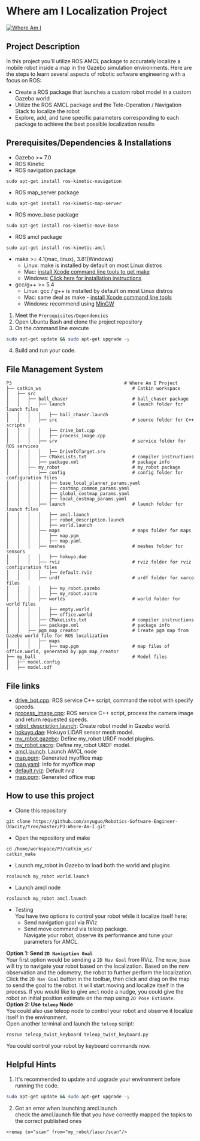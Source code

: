 <h1>Where am I Localization Project</h1>

[![Where Am I](https://img.youtube.com/vi/xUPgfLjdBHI/0.jpg)](https://www.youtube.com/watch?v=xUPgfLjdBHI)
## Project Description 
In this project you'll utilize ROS AMCL package to accurately localize a mobile robot inside a map in the Gazebo simulation environments. Here are the steps to learn several aspects of robotic software engineering with a focus on ROS:  
* Create a ROS package that launches a custom robot model in a custom Gazebo world  
* Utilize the ROS AMCL package and the Tele-Operation / Navigation Stack to localize the robot  
* Explore, add, and tune specific parameters corresponding to each package to achieve the best possible localization results
  
## Prerequisites/Dependencies & Installations 
* Gazebo >= 7.0  
* ROS Kinetic  
* ROS navigation package  
```
sudo apt-get install ros-kinetic-navigation
```
* ROS map_server package  
```
sudo apt-get install ros-kinetic-map-server
```
* ROS move_base package  
```
sudo apt-get install ros-kinetic-move-base
```
* ROS amcl package  
```
sudo apt-get install ros-kinetic-amcl
```
* make >= 4.1(mac, linux), 3.81(Windows)
  * Linux: make is installed by default on most Linux distros
  * Mac: [install Xcode command line tools to get make](https://developer.apple.com/xcode/features/)
  * Windows: [Click here for installation instructions](http://gnuwin32.sourceforge.net/packages/make.htm)
* gcc/g++ >= 5.4
  * Linux: gcc / g++ is installed by default on most Linux distros
  * Mac: same deal as make - [install Xcode command line tools](https://developer.apple.com/xcode/features/)
  * Windows: recommend using [MinGW](http://www.mingw.org/)
    
1. Meet the `Prerequisites/Dependencies`  
2. Open Ubuntu Bash and clone the project repository  
3. On the command line execute  
```bash
sudo apt-get update && sudo apt-get upgrade -y
```
4. Build and run your code.  
## File Management System    
```
P3                                          # Where Am I Project
├── catkin_ws                                  # Catkin workspace
│   ├── src
│   │   ├── ball_chaser                        # ball_chaser package        
│   │   │   ├── launch                         # launch folder for launch files
│   │   │   │   ├── ball_chaser.launch
│   │   │   ├── src                            # source folder for C++ scripts
│   │   │   │   ├── drive_bot.cpp
│   │   │   │   ├── process_image.cpp
│   │   │   ├── srv                            # service folder for ROS services
│   │   │   │   ├── DriveToTarget.srv
│   │   │   ├── CMakeLists.txt                 # compiler instructions
│   │   │   ├── package.xml                    # package info
│   │   ├── my_robot                           # my_robot package        
│   │   │   ├── config                         # config folder for configuration files   
│   │   │   │   ├── base_local_planner_params.yaml
│   │   │   │   ├── costmap_common_params.yaml
│   │   │   │   ├── global_costmap_params.yaml
│   │   │   │   ├── local_costmap_params.yaml
│   │   │   ├── launch                         # launch folder for launch files   
│   │   │   │   ├── amcl.launch
│   │   │   │   ├── robot_description.launch
│   │   │   │   ├── world.launch
│   │   │   ├── maps                           # maps folder for maps
│   │   │   │   ├── map.pgm
│   │   │   │   ├── map.yaml
│   │   │   ├── meshes                         # meshes folder for sensors
│   │   │   │   ├── hokuyo.dae
│   │   │   ├── rviz                           # rviz folder for rviz configuration files
│   │   │   │   ├── default.rviz
│   │   │   ├── urdf                           # urdf folder for xarco files
│   │   │   │   ├── my_robot.gazebo
│   │   │   │   ├── my_robot.xacro
│   │   │   ├── worlds                         # world folder for world files
│   │   │   │   ├── empty.world
│   │   │   │   ├── office.world
│   │   │   ├── CMakeLists.txt                 # compiler instructions
│   │   │   ├── package.xml                    # package info
│   │   ├── pgm_map_creator                    # Create pgm map from Gazebo world file for ROS localization
│   │   │   ├── maps
│   │   │   │   ├── map.pgm                    # map files of office.world, generated by pgm_map_creator
├── my_ball                                    # Model files 
│   ├── model.config
│   ├── model.sdf
```

## File links
- [drive_bot.cpp](/P3/catkin_ws/src/ball_chaser/src/drive_bot.cpp): ROS service C++ script, command the robot with specify speeds.  
- [process_image.cpp](/P3/catkin_ws/src/ball_chaser/src/process_image.cpp): ROS service C++ script, process the camera image and return requested speeds.   
- [robot_description.launch](/P3/catkin_ws/src/my_robot/launch/robot_description.launch): Create robot model in Gazebo world.  
- [hokuyo.dae](/P3/catkin_ws/src/my_robot/meshes/hokuyo.dae): Hokuyo LiDAR sensor mesh model.  
- [my_robot.gazebo](/P3/catkin_ws/src/my_robot/urdf/my_robot.gazebo): Define my_robot URDF model plugins.  
- [my_robot.xacro](/P3/catkin_ws/src/my_robot/urdf/my_robot.xacro): Define my_robot URDF model.  
- [amcl.launch](/P3/catkin_ws/src/my_robot/launch/amcl.launch): Launch AMCL node
- [map.pgm](/P3/catkin_ws/src/my_robot/maps/map.pgm): Generated myoffice map
- [map.yaml](/P3/catkin_ws/src/my_robot/maps/map.yaml): Info for myoffice map
- [default.rviz](/P3/catkin_ws/src/my_robot/rviz/default.rviz): Default rviz
- [map.pgm](/P3/catkin_ws/src/pgm_map_creator/maps/map.pgm): Generated office map

## How to use this project 
* Clone this repository
```
git clone https://github.com/anyuguo/Robotics-Software-Engineer-Udacity/tree/master/P3-Where-Am-I.git
```
* Open the repository and make  
```
cd /home/workspace/P3/catkin_ws/
catkin_make
```
* Launch my_robot in Gazebo to load both the world and plugins  
```
roslaunch my_robot world.launch
```  
* Launch amcl node  
```
roslaunch my_robot amcl.launch
```  
* Testing  
You have two options to control your robot while it localize itself here:  
  * Send navigation goal via RViz  
  * Send move command via teleop package.  
Navigate your robot, observe its performance and tune your parameters for AMCL.  

**Option 1: Send `2D Navigation Goal`**  
Your first option would be sending a `2D Nav Goal` from RViz. The `move_base` will try to navigate your robot based on the localization. Based on the new observation and the odometry, the robot to further perform the localization.  
Click the `2D Nav Goal` button in the toolbar, then click and drag on the map to send the goal to the robot. It will start moving and localize itself in the process. If you would like to give `amcl` node a nudge, you could give the robot an initial position estimate on the map using `2D Pose Estimate`.  
**Option 2: Use `teleop` Node**  
You could also use teleop node to control your robot and observe it localize itself in the environment.  
Open another terminal and launch the `teleop` script:  
```
rosrun teleop_twist_keyboard teleop_twist_keyboard.py
```
You could control your robot by keyboard commands now.  

## Helpful Hints  
1. It's recommended to update and upgrade your environment before running the code.  
```bash
sudo apt-get update && sudo apt-get upgrade -y
```
2. Got an error when launching amcl.launch  
check the amcl.launch file that you have correctly mapped the topics to the correct published ones  
```
<remap to="scan" from="my_robot/laser/scan"/>  
```




